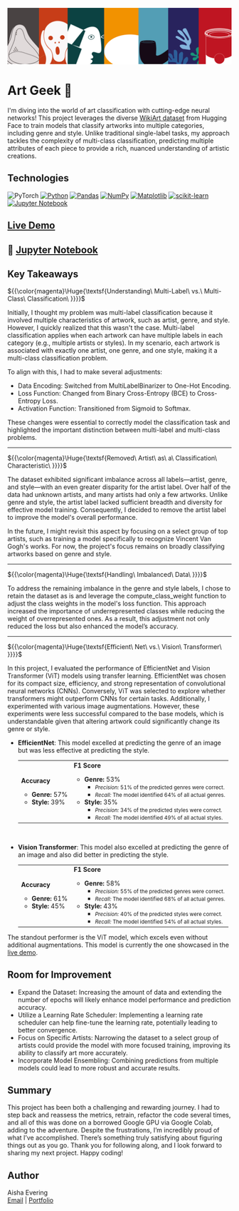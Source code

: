 <p align="center">
   <img src="https://github.com/AishaEvering/Art_Geek/blob/main/images/modern-art-banner.png" alt="Art Logo">
</p>

# Art Geek 🎨

I'm diving into the world of art classification with cutting-edge neural networks! This project leverages the diverse [WikiArt dataset](https://huggingface.co/datasets/huggan/wikiart) from Hugging Face to train models that classify artworks into multiple categories, including genre and style. Unlike traditional single-label tasks, my approach tackles the complexity of multi-class classification, predicting multiple attributes of each piece to provide a rich, nuanced understanding of artistic creations.

## Technologies
![PyTorch](https://img.shields.io/badge/PyTorch-%23EE4C2C.svg?style=for-the-badge&logo=PyTorch&logoColor=white)
[![Python](https://img.shields.io/badge/python-3670A0?style=for-the-badge&logo=python&logoColor=ffdd54)](https://www.python.org/)
[![Pandas](https://img.shields.io/badge/pandas-%23150458.svg?style=for-the-badge&logo=pandas&logoColor=white)](https://pandas.pydata.org/)
[![NumPy](https://img.shields.io/badge/numpy-%23013243.svg?style=for-the-badge&logo=numpy&logoColor=white)](https://numpy.org/)
[![Matplotlib](https://img.shields.io/badge/Matplotlib-%23ffffff.svg?style=for-the-badge&logo=Matplotlib&logoColor=black)](https://matplotlib.org/)
[![scikit-learn](https://img.shields.io/badge/scikit--learn-%23F7931E.svg?style=for-the-badge&logo=scikit-learn&logoColor=white)](https://scikit-learn.org/stable/)
[![Jupyter Notebook](https://img.shields.io/badge/jupyter-%23FA0F00.svg?style=for-the-badge&logo=jupyter&logoColor=white)](https://jupyter.org/)

## [Live Demo](https://huggingface.co/spaces/AishaE/art_geek)

## 📙 [Jupyter Notebook](https://github.com/AishaEvering/Art_Geek/blob/main/Art_Geek.ipynb)

## Key Takeaways
${{\color{magenta}\Huge{\textsf{Understanding\ Multi-Label\ vs.\ Multi-Class\ Classification\ \}}}}\$

Initially, I thought my problem was multi-label classification because it involved multiple characteristics of artwork, such as artist, genre, and style. However, I quickly realized that this wasn't the case. Multi-label classification applies when each artwork can have multiple labels in each category (e.g., multiple artists or styles). In my scenario, each artwork is associated with exactly one artist, one genre, and one style, making it a multi-class classification problem.

To align with this, I had to make several adjustments:

* Data Encoding: Switched from MultiLabelBinarizer to One-Hot Encoding.
* Loss Function: Changed from Binary Cross-Entropy (BCE) to Cross-Entropy Loss.
* Activation Function: Transitioned from Sigmoid to Softmax.

These changes were essential to correctly model the classification task and highlighted the important distinction between multi-label and multi-class problems.

***


${{\color{magenta}\Huge{\textsf{Removed\ Artist\ as\ a\ Classification\ Characteristic\ \}}}}\$

The dataset exhibited significant imbalance across all labels—artist, genre, and style—with an even greater disparity for the artist label. Over half of the data had unknown artists, and many artists had only a few artworks. Unlike genre and style, the artist label lacked sufficient breadth and diversity for effective model training. Consequently, I decided to remove the artist label to improve the model's overall performance.

In the future, I might revisit this aspect by focusing on a select group of top artists, such as training a model specifically to recognize Vincent Van Gogh's works. For now, the project's focus remains on broadly classifying artworks based on genre and style.

***

${{\color{magenta}\Huge{\textsf{Handling\ Imbalanced\ Data\ \}}}}\$

To address the remaining imbalance in the genre and style labels, I chose to retain the dataset as is and leverage the compute_class_weight function to adjust the class weights in the model's loss function. This approach increased the importance of underrepresented classes while reducing the weight of overrepresented ones. As a result, this adjustment not only reduced the loss but also enhanced the model’s accuracy.

***

${{\color{magenta}\Huge{\textsf{Efficient\ Net\ vs.\ Vision\ Transformer\ \}}}}\$

In this project, I evaluated the performance of EfficientNet and Vision Transformer (ViT) models using transfer learning. EfficientNet was chosen for its compact size, efficiency, and strong representation of convolutional neural networks (CNNs). Conversely, ViT was selected to explore whether transformers might outperform CNNs for certain tasks. Additionally, I experimented with various image augmentations. However, these experiments were less successful compared to the base models, which is understandable given that altering artwork could significantly change its genre or style.

* **EfficientNet**: This model excelled at predicting the genre of an image but was less effective at predicting the style.
  
   <table>
     <tr>
       <td>
         <strong>Accuracy</strong>
         <ul>
           <li><strong>Genre:</strong> 57%</li>
           <li><strong>Style:</strong> 39%</li>
         </ul>
       </td>
       <td>
         <strong>F1 Score</strong>
         <ul>
           <li><strong>Genre:</strong> 53%
             <ul>
               <li><small><i>Precision:</i> 51% of the predicted genres were correct.</small></li>
               <li><small><i>Recall:</i> The model identified 64% of all actual genres.</small></li>
             </ul>
           </li>
           <li><strong>Style:</strong> 35%
             <ul>
               <li><small><i>Precision:</i> 34% of the predicted styles were correct.</small></li>
               <li><small><i>Recall:</i> The model identified 49% of all actual styles.</small></li>
             </ul>
           </li>
         </ul>
       </td>
     </tr>
   </table>
<br/>
   
* **Vision Transformer**: This model also excelled at predicting the genre of an image and also did better in predicting the style.
  
   <table>
     <tr>
       <td>
         <strong>Accuracy</strong>
         <ul>
           <li><strong>Genre:</strong> 61%</li>
           <li><strong>Style:</strong> 45%</li>
         </ul>
       </td>
       <td>
         <strong>F1 Score</strong>
         <ul>
           <li><strong>Genre:</strong> 58%
             <ul>
               <li><small><i>Precision:</i> 55% of the predicted genres were correct.</small></li>
               <li><small><i>Recall:</i> The model identified 68% of all actual genres.</small></li>
             </ul>
           </li>
           <li><strong>Style:</strong> 43%
             <ul>
               <li><small><i>Precision:</i> 40% of the predicted styles were correct.</small></li>
               <li><small><i>Recall:</i> The model identified 54% of all actual styles.</small></li>
             </ul>
           </li>
         </ul>
       </td>
     </tr>
   </table>

The standout performer is the ViT model, which excels even without additional augmentations. This model is currently the one showcased in the [live demo](https://huggingface.co/spaces/AishaE/art_geek).

## Room for Improvement

* Expand the Dataset: Increasing the amount of data and extending the number of epochs will likely enhance model performance and prediction accuracy.
* Utilize a Learning Rate Scheduler: Implementing a learning rate scheduler can help fine-tune the learning rate, potentially leading to better convergence.
* Focus on Specific Artists: Narrowing the dataset to a select group of artists could provide the model with more focused training, improving its ability to classify art more accurately.
* Incorporate Model Ensembling: Combining predictions from multiple models could lead to more robust and accurate results.

## Summary

This project has been both a challenging and rewarding journey. I had to step back and reassess the metrics, retrain, refactor the code several times, and all of this was done on a borrowed Google GPU via Google Colab, adding to the adventure. Despite the frustrations, I’m incredibly proud of what I’ve accomplished. There’s something truly satisfying about figuring things out as you go. Thank you for following along, and I look forward to sharing my next project. Happy coding!

## Author

Aisha Evering  
[Email](<shovon3000g@gmail.com>) | [Portfolio](https://aishaeportfolio.com/)


